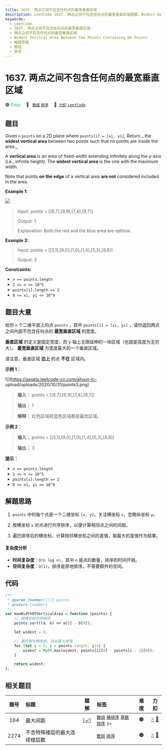 ```yaml
---
title: 1637. 两点之间不包含任何点的最宽垂直区域
description: LeetCode 1637. 两点之间不包含任何点的最宽垂直区域题解，Widest Vertical Area Between Two Points Containing No Points，包含解题思路、复杂度分析以及完整的 JavaScript 代码实现。
keywords:
  - LeetCode
  - 1637. 两点之间不包含任何点的最宽垂直区域
  - 两点之间不包含任何点的最宽垂直区域
  - Widest Vertical Area Between Two Points Containing No Points
  - 解题思路
  - 数组
  - 排序
---
```


# 1637. 两点之间不包含任何点的最宽垂直区域

🟢 <font color=#15bd66>Easy</font>&emsp; 🔖&ensp; [`数组`](/tag/array.md) [`排序`](/tag/sorting.md)&emsp; 🔗&ensp;[`力扣`](https://leetcode.cn/problems/widest-vertical-area-between-two-points-containing-no-points) [`LeetCode`](https://leetcode.com/problems/widest-vertical-area-between-two-points-containing-no-points)

## 题目

Given `n` `points` on a 2D plane where `points[i] = [xi, yi]`, Return _ the
**widest vertical area** between two points such that no points are inside the
area._

A **vertical area** is an area of fixed-width extending infinitely along the
y-axis (i.e., infinite height). The **widest vertical area** is the one with
the maximum width.

Note that points **on the edge** of a vertical area **are not** considered
included in the area.

**Example 1:**

![](https://assets.leetcode.com/uploads/2020/09/19/points3.png)​

> Input: points = [[8,7],[9,9],[7,4],[9,7]]
>
> Output: 1
>
> Explanation: Both the red and the blue area are optimal.

**Example 2:**

> Input: points = [[3,1],[9,0],[1,0],[1,4],[5,3],[8,8]]
>
> Output: 3

**Constraints:**

- `n == points.length`
- `2 <= n <= 10^5`
- `points[i].length == 2`
- `0 <= xi, yi <= 10^9`

## 题目大意

给你 `n` 个二维平面上的点 `points` ，其中 `points[i] = [xi, yi]` ，请你返回两点之间内部不包含任何点的
**最宽垂直区域** 的宽度。

**垂直区域** 的定义是固定宽度，而 y 轴上无限延伸的一块区域（也就是高度为无穷大）。 **最宽垂直区域** 为宽度最大的一个垂直区域。

请注意，垂直区域 **边上** 的点 **不在** 区域内。

**示例 1：**

![](https://assets.leetcode-cn.com/aliyun-lc-
upload/uploads/2020/10/31/points3.png)​

> **输入：** points = [[8,7],[9,9],[7,4],[9,7]]
>
> **输出：** 1
>
> **解释：** 红色区域和蓝色区域都是最优区域。

**示例 2：**

> **输入：** points = [[3,1],[9,0],[1,0],[1,4],[5,3],[8,8]]
>
> **输出：** 3

**提示：**

- `n == points.length`
- `2 <= n <= 10^5`
- `points[i].length == 2`
- `0 <= xi, yi <= 10^9`

## 解题思路

1. `points` 中的每个点是一个二维坐标 `[x, y]`。关注横坐标 `x`，忽略纵坐标 `y`。

2. 按横坐标 `x` 对点进行升序排序，以便计算相邻点之间的间距。

3. 遍历排序后的横坐标，计算相邻横坐标之间的差值，取最大的差值作为结果。

#### 复杂度分析

- **时间复杂度**：`O(n log n)`，其中 `n` 是点的数量，排序的时间开销。
- **空间复杂度**：`O(1)`，排序是原地排序，不需要额外的空间。

## 代码

```javascript
/**
 * @param {number[][]} points
 * @return {number}
 */
var maxWidthOfVerticalArea = function (points) {
	// 按横坐标升序排序
	points.sort((a, b) => a[0] - b[0]);

	let widest = 0;

	// 遍历相邻横坐标，找出最大差值
	for (let i = 1; i < points.length; i++) {
		widest = Math.max(widest, points[i][0] - points[i - 1][0]);
	}

	return widest;
};
```

## 相关题目

<!-- prettier-ignore -->
| 题号 | 标题 | 题解 | 标签 | 难度 | 力扣 |
| :------: | :------ | :------: | :------ | :------: | :------: |
| 164 | 最大间距 | [[✓]](/problem/0164.md) |  [`数组`](/tag/array.md) [`桶排序`](/tag/bucket-sort.md) [`基数排序`](/tag/radix-sort.md) `1+` | 🟠 | [🀄️](https://leetcode.cn/problems/maximum-gap) [🔗](https://leetcode.com/problems/maximum-gap) |
| 2274 | 不含特殊楼层的最大连续楼层数 |  |  [`数组`](/tag/array.md) [`排序`](/tag/sorting.md) | 🟠 | [🀄️](https://leetcode.cn/problems/maximum-consecutive-floors-without-special-floors) [🔗](https://leetcode.com/problems/maximum-consecutive-floors-without-special-floors) |